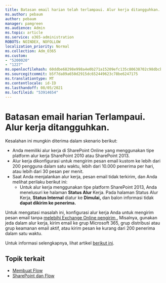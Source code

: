 ```yaml
---
title: Batasan email harian telah terlampaui. Alur kerja ditangguhkan.
ms.author: pebaum
author: pebaum
manager: pamgreen
ms.audience: Admin
ms.topic: article
ms.service: o365-administration
ROBOTS: NOINDEX, NOFOLLOW
localization_priority: Normal
ms.collection: Adm_O365
ms.custom:
- "5200020"
- "1227"
ms.openlocfilehash: 60ddbe68298e998a4e0b271a15209efc135c80638702c98dbcb3e0b2f1554860
ms.sourcegitcommit: b5f7da89a650d2915dc652449623c78be6247175
ms.translationtype: MT
ms.contentlocale: id-ID
ms.lasthandoff: 08/05/2021
ms.locfileid: "53914654"
---
```

# <a name="daily-email-limit-exceeded-workflow-is-suspended"></a>Batasan email harian Terlampaui. Alur kerja ditangguhkan.

Kesalahan ini mungkin diterima dalam skenario berikut:

- Anda memiliki alur kerja di SharePoint Online yang menggunakan tipe platform alur kerja SharePoint 2010 atau SharePoint 2013.
- Alur kerja dikonfigurasi untuk mengirim pesan email kustom ke lebih dari 200 pengguna dalam satu waktu, lebih dari 10.000 penerima per hari, atau lebih dari 30 pesan per menit.
- Saat Anda menjalankan alur kerja, pesan email tidak terkirim, dan Anda melihat perilaku berikut ini:
    - Untuk alur kerja menggunakan tipe platform SharePoint 2013, Anda menelusuri ke halaman **Status Alur** Kerja. Pada halaman Status Alur Kerja, **Status Internal** diatur ke **Dimulai,** dan balon informasi tidak **dapat dikirim ke penerima.**

Untuk mengatasi masalah ini, konfigurasi alur kerja Anda untuk mengirim pesan email tanpa [melebihi Exchange Online pengirim .](https://docs.microsoft.com/office365/servicedescriptions/exchange-online-service-description/exchange-online-limits#recipientlimits) Misalnya, gunakan jeda dalam alur kerja, kirim email ke grup Microsoft 365, grup distribusi atau grup keamanan email aktif, atau kirim pesan ke kurang dari 200 penerima dalam satu waktu.


Untuk informasi selengkapnya, lihat artikel [berikut ini](https://support.microsoft.com/help/3150442/daily-email-limit-has-exceeded-and-your-workflow-has-been-suspended-or).

## <a name="related-topics"></a>Topik terkait
- [Membuat Flow](https://support.office.com/article/Create-a-flow-for-a-list-or-library-in-SharePoint-Online-or-OneDrive-for-Business-a9c3e03b-0654-46af-a254-20252e580d01) 
- [SharePoint dan Flow](https://flow.microsoft.com/blog/sharepoint-and-flow/) 